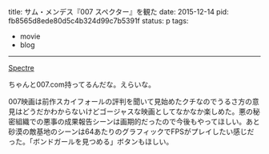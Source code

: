 title: サム・メンデス『007 スペクター』を観た
date: 2015-12-14
pid: fb8565d8ede80d5c4b324d99c7b5391f
status: p
tags:
- movie
- blog
---

[Spectre][1]

ちゃんと007.com持ってるんだな。えらいな。

007映画は前作スカイフォールの評判を聞いて見始めたクチなのでうるさ方の意見はどうだかわからないけどゴージャスな映画としてなかなか楽しめた。悪の秘密組織での悪事の成果報告シーンは画期的だったので今後もやってほしい。あと砂漠の敵基地のシーンは64あたりのグラフィックでFPSがプレイしたい感じだった。「ボンドガールを見つめる」ボタンもほしい。

[1]:	http://www.007.com/spectre/